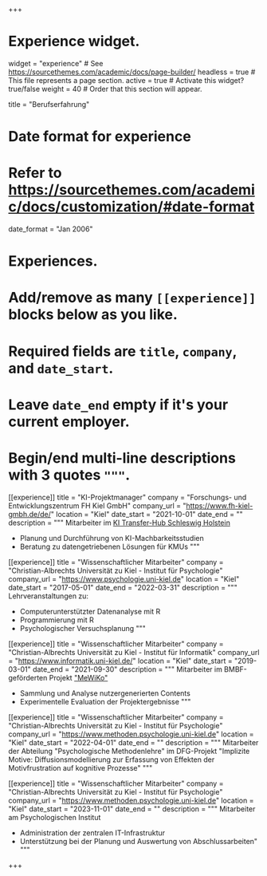 +++
# Experience widget.
widget = "experience"  # See https://sourcethemes.com/academic/docs/page-builder/
headless = true  # This file represents a page section.
active = true  # Activate this widget? true/false
weight = 40  # Order that this section will appear.

title = "Berufserfahrung"

# Date format for experience
#   Refer to https://sourcethemes.com/academic/docs/customization/#date-format
date_format = "Jan 2006"

# Experiences.
#   Add/remove as many `[[experience]]` blocks below as you like.
#   Required fields are `title`, `company`, and `date_start`.
#   Leave `date_end` empty if it's your current employer.
#   Begin/end multi-line descriptions with 3 quotes `"""`.
[[experience]]
  title = "KI-Projektmanager"
  company = "Forschungs- und Entwicklungszentrum FH Kiel GmbH"
  company_url = "https://www.fh-kiel-gmbh.de/de/"
  location = "Kiel"
  date_start = "2021-10-01"
  date_end = ""
  description = """
  Mitarbeiter im [KI Transfer-Hub Schleswig Holstein](https://kuenstliche-intelligenz.sh/)
  * Planung und Durchführung von KI-Machbarkeitsstudien
  * Beratung zu datengetriebenen Lösungen für KMUs
  """

[[experience]]
  title = "Wissenschaftlicher Mitarbeiter"
  company = "Christian-Albrechts Universität zu Kiel - Institut für Psychologie"
  company_url = "https://www.psychologie.uni-kiel.de"
  location = "Kiel"
  date_start = "2017-05-01"
  date_end = "2022-03-31"
  description = """
  Lehrveranstaltungen zu:
  
  * Computerunterstützter Datenanalyse mit R
  * Programmierung mit R
  * Psychologischer Versuchsplanung
  """

[[experience]]
  title = "Wissenschaftlicher Mitarbeiter"
  company = "Christian-Albrechts Universität zu Kiel - Institut für Informatik"
  company_url = "https://www.informatik.uni-kiel.de/"
  location = "Kiel"
  date_start = "2019-03-01"
  date_end = "2021-09-30"
  description = """
  Mitarbeiter im BMBF-geförderten Projekt ["MeWiKo"](https://www.mewiko.de)
  * Sammlung und Analyse nutzergenerierten Contents
  * Experimentelle Evaluation der Projektergebnisse
  """

[[experience]]
  title = "Wissenschaftlicher Mitarbeiter"
  company = "Christian-Albrechts Universität zu Kiel - Institut für Psychologie"
  company_url = "https://www.methoden.psychologie.uni-kiel.de"
  location = "Kiel"
  date_start = "2022-04-01"
  date_end = ""
  description = """
  Mitarbeiter der Abteilung "Psychologische Methodenlehre" im DFG-Projekt "Implizite Motive: Diffusionsmodellierung zur Erfassung von Effekten der Motivfrustration auf kognitive Prozesse"
  """


[[experience]]
  title = "Wissenschaftlicher Mitarbeiter"
  company = "Christian-Albrechts Universität zu Kiel - Institut für Psychologie"
  company_url = "https://www.methoden.psychologie.uni-kiel.de"
  location = "Kiel"
  date_start = "2023-11-01"
  date_end = ""
  description = """
  Mitarbeiter am Psychologischen Institut
  * Administration der zentralen IT-Infrastruktur
  * Unterstützung bei der Planung und Auswertung von Abschlussarbeiten"
  """

+++


